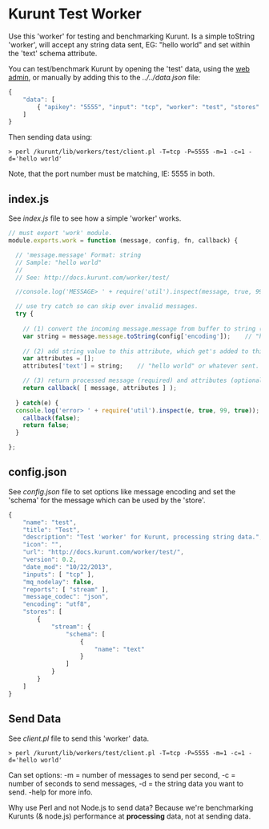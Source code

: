 # Kurunt Test Worker

Use this 'worker' for testing and benchmarking Kurunt. Is a simple toString 'worker', will accept any string data sent, EG: "hello world" and set within the 'text' schema attribute.  

You can test/benchmark Kurunt by opening the 'test' data, using the [web admin](http://localhost:8888), or manually by adding this to the _../../data.json_ file:

```js
{
	"data": [
		{ "apikey": "5555", "input": "tcp", "worker": "test", "stores": ["stream"], "reports": ["stream"], "tags": ["test", "text", "string"], "host": "127.0.0.1", "port": 5555, "status": "open" }
	]
}
```
Then sending data using:
```
> perl /kurunt/lib/workers/test/client.pl -T=tcp -P=5555 -m=1 -c=1 -d='hello world'
```
Note, that the port number must be matching, IE: 5555 in both.

## index.js

See _index.js_ file to see how a simple 'worker' works.

```js
// must export 'work' module.
module.exports.work = function (message, config, fn, callback) {

  // 'message.message' Format: string
  // Sample: "hello world"
  //
  // See: http://docs.kurunt.com/worker/test/

  //console.log('MESSAGE> ' + require('util').inspect(message, true, 99, true));    // uncomment to debug message.

  // use try catch so can skip over invalid messages.
  try {
  
    // (1) convert the incoming message.message from buffer to string (text).
    var string = message.message.toString(config['encoding']);    // "hello world" or whatever sent.
    
    // (2) add string value to this attribute, which get's added to this messages: stores: schema.
    var attributes = [];
    attributes['text'] = string;    // "hello world" or whatever sent.

    // (3) return processed message (required) and attributes (optional, set manually within message otherwise) back to kurunt.
    return callback( [ message, attributes ] );
  
  } catch(e) {
  console.log('error> ' + require('util').inspect(e, true, 99, true));
    callback(false);
    return false;
  }

};

```

## config.json

See _config.json_ file to set options like message encoding and set the 'schema' for the message which can be used by the 'store'.

```js
{
	"name": "test",
	"title": "Test",
	"description": "Test 'worker' for Kurunt, processing string data.",
	"icon": "",
	"url": "http://docs.kurunt.com/worker/test/",
	"version": 0.2,	
	"date_mod": "10/22/2013",
	"inputs": [ "tcp" ],
	"mq_nodelay": false,
	"reports": [ "stream" ],
	"message_codec": "json",
	"encoding": "utf8",
	"stores": [
		{
			"stream": {
				"schema": [
					{
						"name": "text"
					}
				]
			}
		}	
	]
}

```

## Send Data

See _client.pl_ file to send this 'worker' data.

```
> perl /kurunt/lib/workers/test/client.pl -T=tcp -P=5555 -m=1 -c=1 -d='hello world'
```
Can set options: -m = number of messages to send per second, -c = number of seconds to send messages, -d = the string data you want to send. -help for more info.  

Why use Perl and not Node.js to send data? Because we're benchmarking Kurunts (& node.js) performance at __processing__ data, not at sending data.

